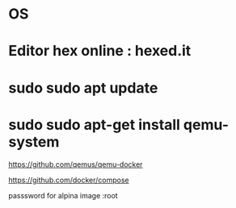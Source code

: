 # OS
# Editor hex online : hexed.it

# sudo sudo apt update
# sudo sudo apt-get install qemu-system

https://github.com/qemus/qemu-docker

https://github.com/docker/compose

passsword for alpina image :root

